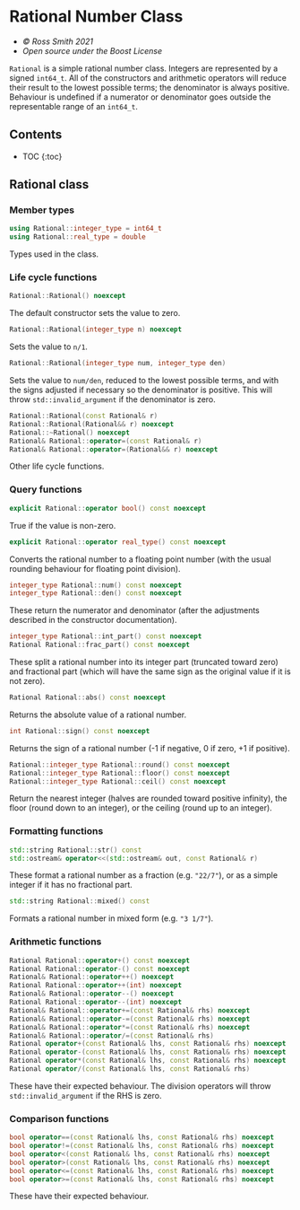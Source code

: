 # Rational Number Class

* _© Ross Smith 2021_
* _Open source under the Boost License_

`Rational` is a simple rational number class. Integers are represented by a
signed `int64_t`. All of the constructors and arithmetic operators will
reduce their result to the lowest possible terms; the denominator is always
positive. Behaviour is undefined if a numerator or denominator goes outside
the representable range of an `int64_t`.

## Contents ##

* TOC
{:toc}

## Rational class ##

### Member types ###

```c++
using Rational::integer_type = int64_t
using Rational::real_type = double
```

Types used in the class.

### Life cycle functions ###

```c++
Rational::Rational() noexcept
```

The default constructor sets the value to zero.

```c++
Rational::Rational(integer_type n) noexcept
```

Sets the value to `n/1`.

```c++
Rational::Rational(integer_type num, integer_type den)
```

Sets the value to `num/den`, reduced to the lowest possible terms, and with
the signs adjusted if necessary so the denominator is positive. This will
throw `std::invalid_argument` if the denominator is zero.

```c++
Rational::Rational(const Rational& r)
Rational::Rational(Rational&& r) noexcept
Rational::~Rational() noexcept
Rational& Rational::operator=(const Rational& r)
Rational& Rational::operator=(Rational&& r) noexcept
```

Other life cycle functions.

### Query functions ###

```c++
explicit Rational::operator bool() const noexcept
```

True if the value is non-zero.

```c++
explicit Rational::operator real_type() const noexcept
```

Converts the rational number to a floating point number (with the usual
rounding behaviour for floating point division).

```c++
integer_type Rational::num() const noexcept
integer_type Rational::den() const noexcept
```

These return the numerator and denominator (after the adjustments described in
the constructor documentation).

```c++
integer_type Rational::int_part() const noexcept
Rational Rational::frac_part() const noexcept
```

These split a rational number into its integer part (truncated toward zero)
and fractional part (which will have the same sign as the original value if it
is not zero).

```c++
Rational Rational::abs() const noexcept
```

Returns the absolute value of a rational number.

```c++
int Rational::sign() const noexcept
```

Returns the sign of a rational number (-1 if negative, 0 if zero, +1 if
positive).

```c++
Rational::integer_type Rational::round() const noexcept
Rational::integer_type Rational::floor() const noexcept
Rational::integer_type Rational::ceil() const noexcept
```

Return the nearest integer (halves are rounded toward positive infinity), the
floor (round down to an integer), or the ceiling (round up to an integer).

### Formatting functions ###

```c++
std::string Rational::str() const
std::ostream& operator<<(std::ostream& out, const Rational& r)
```

These format a rational number as a fraction (e.g. `"22/7"`), or as a simple
integer if it has no fractional part.

```c++
std::string Rational::mixed() const
```

Formats a rational number in mixed form (e.g. `"3 1/7"`).

### Arithmetic functions ###

```c++
Rational Rational::operator+() const noexcept
Rational Rational::operator-() const noexcept
Rational& Rational::operator++() noexcept
Rational Rational::operator++(int) noexcept
Rational& Rational::operator--() noexcept
Rational Rational::operator--(int) noexcept
Rational& Rational::operator+=(const Rational& rhs) noexcept
Rational& Rational::operator-=(const Rational& rhs) noexcept
Rational& Rational::operator*=(const Rational& rhs) noexcept
Rational& Rational::operator/=(const Rational& rhs)
Rational operator+(const Rational& lhs, const Rational& rhs) noexcept
Rational operator-(const Rational& lhs, const Rational& rhs) noexcept
Rational operator*(const Rational& lhs, const Rational& rhs) noexcept
Rational operator/(const Rational& lhs, const Rational& rhs)
```

These have their expected behaviour. The division operators will throw
`std::invalid_argument` if the RHS is zero.

### Comparison functions ###

```c++
bool operator==(const Rational& lhs, const Rational& rhs) noexcept
bool operator!=(const Rational& lhs, const Rational& rhs) noexcept
bool operator<(const Rational& lhs, const Rational& rhs) noexcept
bool operator>(const Rational& lhs, const Rational& rhs) noexcept
bool operator<=(const Rational& lhs, const Rational& rhs) noexcept
bool operator>=(const Rational& lhs, const Rational& rhs) noexcept
```

These have their expected behaviour.

